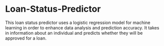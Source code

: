 # Loan-Status-Predictor

This loan status predictor uses a logistic regression model for machine learning in order to enhance data analysis and prediction accuracy. It takes in information about an individual and predicts whether they will be approved for a loan.

